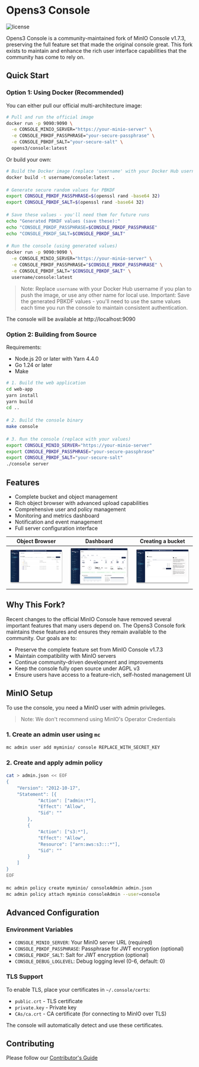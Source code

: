 # Opens3 Console

![license](https://img.shields.io/badge/license-AGPL%20V3-blue)

Opens3 Console is a community-maintained fork of MinIO Console v1.7.3, preserving the full feature set that made the original console great. This fork exists to maintain and enhance the rich user interface capabilities that the community has come to rely on.

## Quick Start

### Option 1: Using Docker (Recommended)

You can either pull our official multi-architecture image:

```bash
# Pull and run the official image
docker run -p 9090:9090 \
  -e CONSOLE_MINIO_SERVER="https://your-minio-server" \
  -e CONSOLE_PBKDF_PASSPHRASE="your-secure-passphrase" \
  -e CONSOLE_PBKDF_SALT="your-secure-salt" \
  opens3/console:latest
```

Or build your own:

```bash
# Build the Docker image (replace 'username' with your Docker Hub username)
docker build -t username/console:latest .

# Generate secure random values for PBKDF
export CONSOLE_PBKDF_PASSPHRASE=$(openssl rand -base64 32)
export CONSOLE_PBKDF_SALT=$(openssl rand -base64 32)

# Save these values - you'll need them for future runs
echo "Generated PBKDF values (save these):"
echo "CONSOLE_PBKDF_PASSPHRASE=$CONSOLE_PBKDF_PASSPHRASE"
echo "CONSOLE_PBKDF_SALT=$CONSOLE_PBKDF_SALT"

# Run the console (using generated values)
docker run -p 9090:9090 \
  -e CONSOLE_MINIO_SERVER="https://your-minio-server" \
  -e CONSOLE_PBKDF_PASSPHRASE="$CONSOLE_PBKDF_PASSPHRASE" \
  -e CONSOLE_PBKDF_SALT="$CONSOLE_PBKDF_SALT" \
  username/console:latest
```

> Note: Replace `username` with your Docker Hub username if you plan to push the image, or use any other name for local use.
> Important: Save the generated PBKDF values - you'll need to use the same values each time you run the console to maintain consistent authentication.

The console will be available at http://localhost:9090

### Option 2: Building from Source

Requirements:

- Node.js 20 or later with Yarn 4.4.0
- Go 1.24 or later
- Make

```bash
# 1. Build the web application
cd web-app
yarn install
yarn build
cd ..

# 2. Build the console binary
make console

# 3. Run the console (replace with your values)
export CONSOLE_MINIO_SERVER="https://your-minio-server"
export CONSOLE_PBKDF_PASSPHRASE="your-secure-passphrase"
export CONSOLE_PBKDF_SALT="your-secure-salt"
./console server
```

## Features

- Complete bucket and object management
- Rich object browser with advanced upload capabilities
- Comprehensive user and policy management
- Monitoring and metrics dashboard
- Notification and event management
- Full server configuration interface

| Object Browser                     | Dashboard                     | Creating a bucket             |
| ---------------------------------- | ----------------------------- | ----------------------------- |
| ![Object Browser](images/pic3.png) | ![Dashboard](images/pic1.png) | ![Dashboard](images/pic2.png) |

## Why This Fork?

Recent changes to the official MinIO Console have removed several important features that many users depend on. The Opens3 Console fork maintains these features and ensures they remain available to the community. Our goals are to:

- Preserve the complete feature set from MinIO Console v1.7.3
- Maintain compatibility with MinIO servers
- Continue community-driven development and improvements
- Keep the console fully open source under AGPL v3
- Ensure users have access to a feature-rich, self-hosted management UI

## MinIO Setup

To use the console, you need a MinIO user with admin privileges.

> Note: We don't recommend using MinIO's Operator Credentials

### 1. Create an admin user using `mc`

```bash
mc admin user add myminio/ console REPLACE_WITH_SECRET_KEY
```

### 2. Create and apply admin policy

```bash
cat > admin.json << EOF
{
    "Version": "2012-10-17",
    "Statement": [{
            "Action": ["admin:*"],
            "Effect": "Allow",
            "Sid": ""
        },
        {
            "Action": ["s3:*"],
            "Effect": "Allow",
            "Resource": ["arn:aws:s3:::*"],
            "Sid": ""
        }
    ]
}
EOF

mc admin policy create myminio/ consoleAdmin admin.json
mc admin policy attach myminio consoleAdmin --user=console
```

## Advanced Configuration

### Environment Variables

- `CONSOLE_MINIO_SERVER`: Your MinIO server URL (required)
- `CONSOLE_PBKDF_PASSPHRASE`: Passphrase for JWT encryption (optional)
- `CONSOLE_PBKDF_SALT`: Salt for JWT encryption (optional)
- `CONSOLE_DEBUG_LOGLEVEL`: Debug logging level (0-6, default: 0)

### TLS Support

To enable TLS, place your certificates in `~/.console/certs`:

- `public.crt` - TLS certificate
- `private.key` - Private key
- `CAs/ca.crt` - CA certificate (for connecting to MinIO over TLS)

The console will automatically detect and use these certificates.

## Contributing

Please follow our [Contributor's Guide](https://github.com/opens3/console/blob/master/CONTRIBUTING.md)

